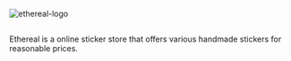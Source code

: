 ![ethereal-logo](https://github.com/umarxd/ethereal/assets/90648481/04b71fc1-e427-4429-b71d-0f4e15d9cb7d)
##
Ethereal is a online sticker store that offers various handmade stickers for reasonable prices.
